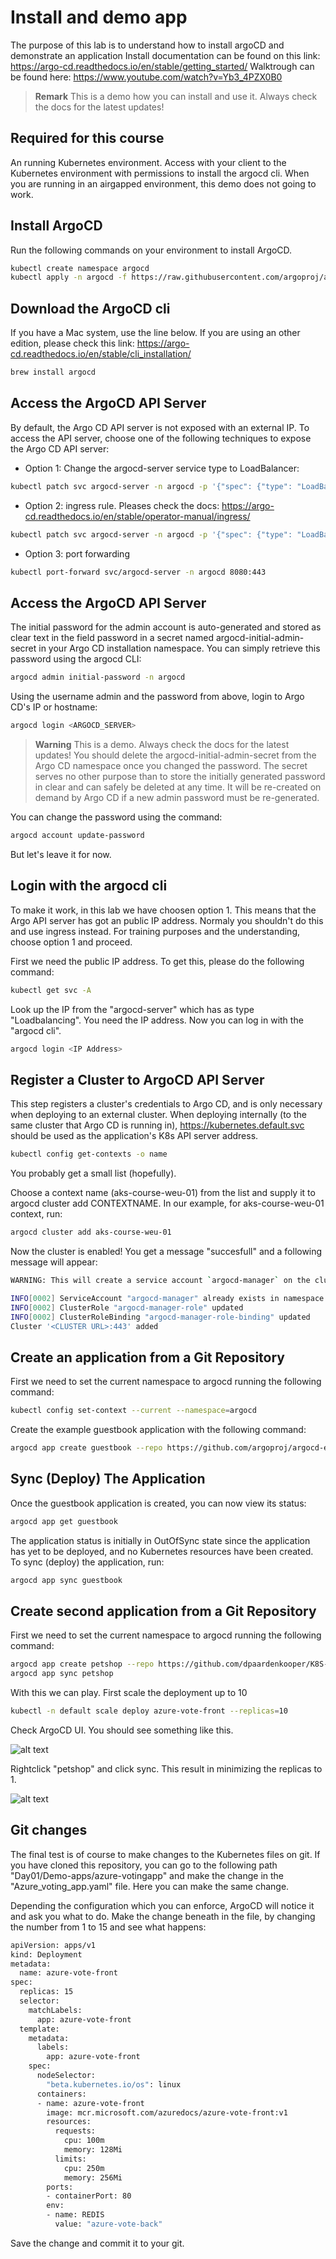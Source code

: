 # Install and demo app
The purpose of this lab is to understand how to install argoCD and demonstrate an application
Install documentation can be found on this link: https://argo-cd.readthedocs.io/en/stable/getting_started/
Walktrough can be found here: https://www.youtube.com/watch?v=Yb3_4PZX0B0

> **Remark**
> This is a demo how you can install and use it. Always check the docs for the latest updates!


## Required for this course
An running Kubernetes environment. Access with your client to the Kubernetes environment with permissions to install the argocd cli.
When you are running in an airgapped environment, this demo does not going to work.

## Install ArgoCD
Run the following commands on your environment to install ArgoCD.

```bash
kubectl create namespace argocd
kubectl apply -n argocd -f https://raw.githubusercontent.com/argoproj/argo-cd/stable/manifests/install.yaml
```

## Download the ArgoCD cli
If you have a Mac system, use the line below. If you are using an other edition, please check this link: https://argo-cd.readthedocs.io/en/stable/cli_installation/

```bash
brew install argocd
```

## Access the ArgoCD API Server
By default, the Argo CD API server is not exposed with an external IP. To access the API server, choose one of the following techniques to expose the Argo CD API server:

- Option 1: Change the argocd-server service type to LoadBalancer:

```bash
kubectl patch svc argocd-server -n argocd -p '{"spec": {"type": "LoadBalancer"}}'
```

- Option 2: ingress rule. Pleases check the docs: https://argo-cd.readthedocs.io/en/stable/operator-manual/ingress/

```bash
kubectl patch svc argocd-server -n argocd -p '{"spec": {"type": "LoadBalancer"}}'
```

- Option 3: port forwarding

```bash
kubectl port-forward svc/argocd-server -n argocd 8080:443
```

## Access the ArgoCD API Server
The initial password for the admin account is auto-generated and stored as clear text in the field password in a secret named argocd-initial-admin-secret in your Argo CD installation namespace. You can simply retrieve this password using the argocd CLI:

```bash
argocd admin initial-password -n argocd
```

Using the username admin and the password from above, login to Argo CD's IP or hostname:

```bash
argocd login <ARGOCD_SERVER>
```

> **Warning**
> This is a demo. Always check the docs for the latest updates! You should delete the argocd-initial-admin-secret from the Argo CD namespace once you changed the password. The secret serves no other purpose than to store the initially generated password in clear and can safely be deleted at any time. It will be re-created on demand by Argo CD if a new admin password must be re-generated.

You can change the password using the command:

```bash
argocd account update-password
```

But let's leave it for now.


## Login with the argocd cli
To make it work, in this lab we have choosen option 1. 
This means that the Argo API server has got an public IP address. Normaly you shouldn't do this and use ingress instead.
For training purposes and the understanding, choose option 1 and proceed.

First we need the public IP address. To get this, please do the following command:

```bash
kubectl get svc -A
```

Look up the IP from the "argocd-server" which has as type "Loadbalancing". You need the IP address.
Now you can log in with the "argocd cli".

```bash
argocd login <IP Address>
```

## Register a Cluster to ArgoCD API Server
This step registers a cluster's credentials to Argo CD, and is only necessary when deploying to an external cluster. When deploying internally (to the same cluster that Argo CD is running in), https://kubernetes.default.svc should be used as the application's K8s API server address.

```bash
kubectl config get-contexts -o name
```

You probably get a small list (hopefully). 

Choose a context name (aks-course-weu-01) from the list and supply it to argocd cluster add CONTEXTNAME. 
In our example, for aks-course-weu-01 context, run:

```bash
argocd cluster add aks-course-weu-01
```

Now the cluster is enabled! You get a message "succesfull" and a following message will appear:

```bash
WARNING: This will create a service account `argocd-manager` on the cluster referenced by context `aks-course-weu-01` with full cluster level privileges. Do you want to continue [y/N]? y

INFO[0002] ServiceAccount "argocd-manager" already exists in namespace "kube-system" 
INFO[0002] ClusterRole "argocd-manager-role" updated    
INFO[0002] ClusterRoleBinding "argocd-manager-role-binding" updated 
Cluster '<CLUSTER URL>:443' added
```

## Create an application from a Git Repository
First we need to set the current namespace to argocd running the following command:

```bash
kubectl config set-context --current --namespace=argocd
```

Create the example guestbook application with the following command:

```bash
argocd app create guestbook --repo https://github.com/argoproj/argocd-example-apps.git --path guestbook --dest-server https://kubernetes.default.svc --dest-namespace default
```

## Sync (Deploy) The Application
Once the guestbook application is created, you can now view its status:

```bash
argocd app get guestbook
```

The application status is initially in OutOfSync state since the application has yet to be deployed, and no Kubernetes resources have been created. To sync (deploy) the application, run:

```bash
argocd app sync guestbook
```

## Create second application from a Git Repository
First we need to set the current namespace to argocd running the following command:

```bash
argocd app create petshop --repo https://github.com/dpaardenkooper/K8S-Course.git --path Day01/Demo-apps/azure-votingapp --dest-server https://kubernetes.default.svc --dest-namespace default
argocd app sync petshop
```

With this we can play.
First scale the deployment up to 10

```bash
kubectl -n default scale deploy azure-vote-front --replicas=10
```

Check ArgoCD UI. You should see something like this.

![alt text](./outofsync.png "OutOfSync")

Rightclick "petshop" and click sync. This result in minimizing the replicas to 1.

![alt text](./synced.png "Synced")

## Git changes
The final test is of course to make changes to the Kubernetes files on git.
If you have cloned this repository, you can go to the following path "Day01/Demo-apps/azure-votingapp" and make the change in the "Azure_voting_app.yaml" file. Here you can make the same change.

Depending the configuration which you can enforce, ArgoCD will notice it and ask you what to do.
Make the change beneath in the file, by changing the number from 1 to 15 and see what happens: 

```bash
apiVersion: apps/v1
kind: Deployment
metadata:
  name: azure-vote-front
spec:
  replicas: 15
  selector:
    matchLabels:
      app: azure-vote-front
  template:
    metadata:
      labels:
        app: azure-vote-front
    spec:
      nodeSelector:
        "beta.kubernetes.io/os": linux
      containers:
      - name: azure-vote-front
        image: mcr.microsoft.com/azuredocs/azure-vote-front:v1
        resources:
          requests:
            cpu: 100m
            memory: 128Mi
          limits:
            cpu: 250m
            memory: 256Mi
        ports:
        - containerPort: 80
        env:
        - name: REDIS
          value: "azure-vote-back"
```

Save the change and commit it to your git.
